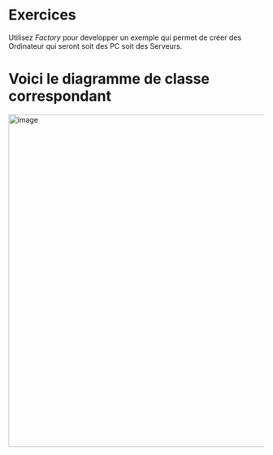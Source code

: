 # Exercices 

Utilisez *Factory* pour developper un exemple qui permet de créer des Ordinateur qui seront soit des PC soit des Serveurs.

# Voici le diagramme de classe correspondant

<img width="655" alt="image" src="https://user-images.githubusercontent.com/98129570/153094256-fa91eea3-0e30-49b4-8de5-909eb63fa546.png">



